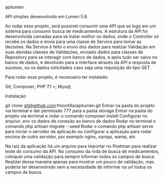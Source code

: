 apilumen

API simples desenvolvido em Lumen 5.8.

Ao rodar esse projeto, será possível consumir uma API que se loga em um sistema para consumir busca de medicamentos. A estrutura da API foi desenvolvida camadas para se tratar melhor os dados, onde o Controller só recebe os dados e envia para uma classe de Service para tomar as decisões. Na Service é feito o envio dos dados para realizar Validação em suas devidas classes de Validações, enviado dados para classes de Repository para se interagir com banco de dados, e após tudo ser salvo no banco de dados, é devolvido para a interface através da API a resposta de sucesso, ou os dados solicitados caso seja uma requisição do tipo GET.

Para rodar esse projeto, é necessário ter instalado:

Git;
Composer;
PHP 7.1 >;
Mysql;

Instalação

git clone git@github.com:fmontilla/apilumen.git
Entrar na pasta do projeto via terminal e dar permissão 777 para a pasta storage
Entrar na pasta do projeto via terminal e rodar o comando composer install
Configurar no arquivo .env os dados de conexão ao banco de dados
Rodar no terminal o comando php artisan migrate --seed
Rodar o comando php artisan serve para iniciar o servidor da aplicação ou configurar a aplicação para rodar encima de outro servidor, por exemplo nginx, xampp, wamp, etc

Na raiz da aplicação há um arquivo para importar no Postman para realizar teste do consumo da API.
No consumo da roda de busca de medicamentos, coloquei uma validação para sempre informar todos os campos de busca. Realizei dessa maneira apenas para mostrar um pouco de validação, mas poderia ter desenvolvido sem a necessidade de informar na url todos os campos de busca.
